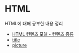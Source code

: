 # HTML

HTML에 대해 공부한 내용 정리

- [HTML 컨텐츠 모델 - 컨텐츠 종류](./contents.md)
- [title](./title.md)
- [picture](./picture.md)
